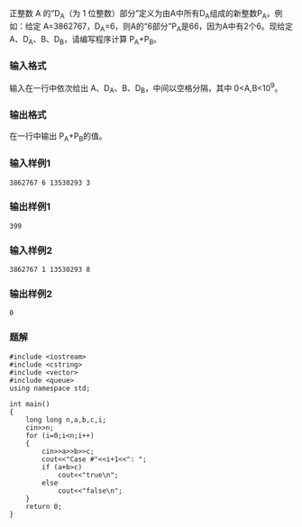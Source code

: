 正整数 A 的“D<sub>A</sub>（为 1 位整数）部分”定义为由A中所有D<sub>A</sub>组成的新整数P<sub>A</sub>。例如：给定 A=3862767，D<sub>A</sub>=6，则A的“6部分”P<sub>A</sub>是66，因为A中有2个6。现给定A、D<sub>A</sub>、B、D<sub>B</sub>，请编写程序计算 P<sub>A</sub>+P<sub>B</sub>。
### 输入格式
输入在一行中依次给出 A、D<sub>A</sub>、B、D<sub>B</sub>，中间以空格分隔，其中 0<A,B<10<sup>9</sup>。
### 输出格式
在一行中输出 P<sub>A</sub>+P<sub>B</sub>的值。
### 输入样例1
```
3862767 6 13530293 3
```
### 输出样例1
```
399
```
### 输入样例2
```
3862767 1 13530293 8
```
### 输出样例2
```
0
```

### 题解
```
#include <iostream>
#include <cstring>
#include <vector>
#include <queue>
using namespace std;

int main()
{
	long long n,a,b,c,i;
	cin>>n;
	for (i=0;i<n;i++)
    {
        cin>>a>>b>>c;
        cout<<"Case #"<<i+1<<": ";
        if (a+b>c)
            cout<<"true\n";
        else
            cout<<"false\n";
    }
	return 0;
}
```
